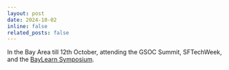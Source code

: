 ```yaml
---
layout: post
date: 2024-10-02
inline: false
related_posts: false
---
```


In the Bay Area till 12th October, attending the GSOC Summit, SFTechWeek, and the <a href="https://baylearn-org.github.io/www/">BayLearn Symposium</a>.
